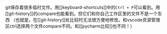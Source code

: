 git保存着很多临时文件。用[[keyboard-shortcuts]]中的`Ctrl + P`可以看到。用[[git-history]]的compare也能看到。但它们和你自己工作区里的文件不是一个东西
（也就是，在[[git-history]]处比较时无法很方便地修改。和vscode资源管理区ctrl选择两个文件compare不同。和[[pycharm比较]]也不同！）